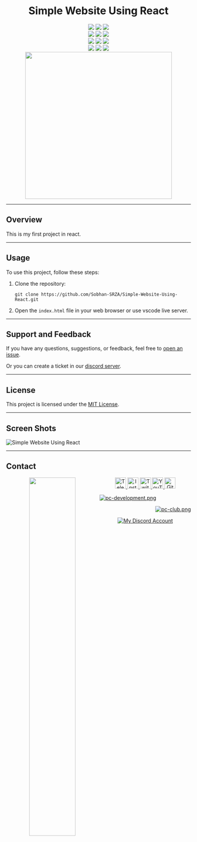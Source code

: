 <div align="center">
    <h1>Simple Website Using React</h1>
    <img src="https://badges.aleen42.com/src/javascript.svg">
    <img src="https://badges.aleen42.com/src/html5.svg">
    <img src="https://badges.aleen42.com/src/css3.svg">
    <div>
        <img src="https://img.shields.io/github/license/Sobhan-SRZA/Simple-Website-Using-React?label=License">
        <img src="https://img.shields.io/github/last-commit/Sobhan-SRZA/Simple-Website-Using-React?label=Last Commit">
        <img src="https://img.shields.io/github/release-date/Sobhan-SRZA/Simple-Website-Using-React?label=Last Release">
    </div>
    <img src="https://img.shields.io/github/languages/code-size/Sobhan-SRZA/Simple-Website-Using-React?label=Code Size">
    <img src="https://img.shields.io/github/directory-file-count/Sobhan-SRZA/Simple-Website-Using-React?label=Files">
    <img src="https://img.shields.io/github/v/release/Sobhan-SRZA/Simple-Website-Using-React?label=Version">
    <div>
        <img src="https://img.shields.io/github/forks/Sobhan-SRZA/Simple-Website-Using-React?label=Forks">
        <img src="https://img.shields.io/github/stars/Sobhan-SRZA/Simple-Website-Using-React?label=Stars">
        <img src="https://img.shields.io/github/watchers/Sobhan-SRZA/Simple-Website-Using-React?label=Watchers">
    </div>
    <div>
        <img style="display:block;margin-left:auto;margin-right:auto;width:400px;" src="https://github-readme-stats.vercel.app/api/pin/?username=Sobhan-SRZA&repo=Simple-Website-Using-React&theme=react">
    </div>
</div>

---

## Overview
 This is my first project in react.


---

## Usage

To use this project, follow these steps:

1. Clone the repository:
   ```
   git clone https://github.com/Sobhan-SRZA/Simple-Website-Using-React.git
   ```

2. Open the `index.html` file in your web browser or use vscode live server.

---

## Support and Feedback

If you have any questions, suggestions, or feedback, feel free to [open an issue](https://github.com/Sobhan-SRZA/Simple-Website-Using-React/issues).

Or you can create a ticket in our [discord server](https://discord.gg/7nV2MMjyK8).

---

## License

This project is licensed under the [MIT License](https://github.com/Sobhan-SRZA/Simple-Website-Using-React/blob/main/LICENSE).

---

## Screen Shots

![Simple Website Using React](https://github.com/Sobhan-SRZA/Simple-Website-Using-React/assets/90289153/6650e942-8b19-4a0b-a104-f73703266f89)

---

## Contact

 <div align="center">
  <a href="http://sobhan.epizy.com" target="_blank">
   <img align="left" src="https://github.com/user-attachments/assets/69b35053-17b1-48c6-a35b-4d3881a4dd2c" width=50%>
  </a>
  <a href="https://t.me/d_opa_mine" target="_blank">
   <img alt="Telegram"
    src="https://img.shields.io/static/v1?message=Telegram&logo=telegram&label=&color=229ED9&logoColor=white&labelColor=&style=flat"
    height="30" />
  </a>
  <a href="https://www.instagram.com/mr.sinre?igsh=cWk1aHdhaGRnOGg%3D&utm_source=qr" target="_blank">
   <img alt="Instagram"
    src="https://img.shields.io/static/v1?message=Instagram&logo=instagram&label=&color=C13584&logoColor=white&labelColor=&style=flat"
    height="30" />
  </a>
  <a href="https://www.twitch.tv/sobhan_srza" target="_blank">
   <img alt="Twitch"
    src="https://img.shields.io/static/v1?message=Twitch&logo=twitch&label=&color=6441A4&logoColor=white&labelColor=&style=flat"
    height="30" />
  </a>
  <a href="https://www.youtube.com/@mr_sinre?app=desktop&sub_confirmation=1" target="_blank">
   <img alt="YouTube"
    src="https://img.shields.io/static/v1?message=YouTube&logo=youtube&label=&color=FF0000&logoColor=white&labelColor=&style=flat"
    height="30" />
  </a>
  <a href="https://github.com/Sobhan-SRZA" target="_blank">
   <img alt="Github"
    src="https://img.shields.io/static/v1?message=Github&logo=github&label=&color=000000&logoColor=white&labelColor=&style=flat"
    height="30" />
  </a>
  </p>
  <p align="left">
   <a href="https://discord.gg/xh2S2h67UW" target="_blank">
    <img src="https://discord.com/api/guilds/1054814674979409940/widget.png?style=banner2" alt="pc-development.png">
   </a>
  </p>
  <p align="right">
   <a href="https://discord.gg/54zDNTAymF" target="_blank">
    <img src="https://discord.com/api/guilds/1181764925874507836/widget.png?style=banner2" alt="pc-club.png">
   </a>
  </p>
  <div align="center">
   <a href="https://discord.com/users/865630940361785345" target="_blank">
    <img alt="My Discord Account" src="https://discord.c99.nl/widget/theme-1/865630940361785345.png" />
   </a>
  </div>
 </div>
